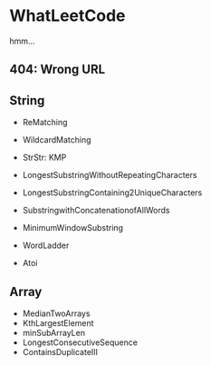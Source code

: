 # WhatLeetCode
hmm... 

## 404: Wrong URL

## String

* ReMatching
* WildcardMatching
* StrStr: KMP
* LongestSubstringWithoutRepeatingCharacters
* LongestSubstringContaining2UniqueCharacters
* SubstringwithConcatenationofAllWords
* MinimumWindowSubstring
* WordLadder

* Atoi

## Array

* MedianTwoArrays
* KthLargestElement
* minSubArrayLen
* LongestConsecutiveSequence
* ContainsDuplicateIII
